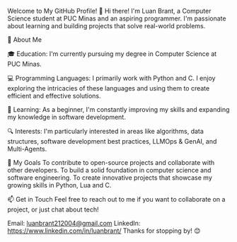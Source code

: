 Welcome to My GitHub Profile! 👋
Hi there! I'm Luan Brant, a Computer Science student at PUC Minas and an aspiring programmer. I'm passionate about learning and building projects that solve real-world problems.

🌟 About Me

🎓 Education: I'm currently pursuing my degree in Computer Science at PUC Minas.

💻 Programming Languages: I primarily work with Python and C. I enjoy exploring the intricacies of these languages and using them to create efficient and effective solutions.

🌱 Learning: As a beginner, I'm constantly improving my skills and expanding my knowledge in software development.

🔍 Interests: I'm particularly interested in areas like algorithms, data structures, software development best practices, LLMOps & GenAI, and Multi-Agents.

🚀 My Goals
To contribute to open-source projects and collaborate with other developers.
To build a solid foundation in computer science and software engineering.
To create innovative projects that showcase my growing skills in Python, Lua and C.

📫 Get in Touch
Feel free to reach out to me if you want to collaborate on a project, or just chat about tech!

Email: luanbrant212004@gmail.com
LinkedIn: https://www.linkedin.com/in/luanbrant/
Thanks for stopping by! 😊
